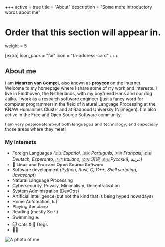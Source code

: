 +++
active = true
title = "About"
description = "Some more introductory words about me"


# Order that this section will appear in.
weight = 5

[extra]
icon_pack = "far"
icon = "fa-address-card"
+++

## About me

I am **Maarten van Gompel**, also known as **proycon** on the internet. Welcome to my homepage where I share some of my work and interests.
I live in Eindhoven, the Netherlands, with my boyfriend Hans and our dog Jaiko. I work as a research software
engineer (just a fancy word for computer programmer) in the field of Natural Language Processing at the KNAW Humanities
Cluster and at Radboud University (Nijmegen). I'm also active in the Free and Open Source Software community.

I am very passionate about both languages and technology, and especially those areas where they meet!

### My Interests

* Foreign Languages *(🇪🇸 Español, 🇧🇷 Português, 🇫🇷 Français, 🇩🇪  Deutsch, Esperanto, 🇮🇹 Italiano, 🇨🇳 汉语, 🇷🇺 Русский, عربية)*
* 🐧 Linux and Free and Open Source Software
* Software development *(Python, Rust, C, C++, Shell scripting, Javascript*)
* Natural Language Processing
* Cybersecurity, Privacy, Minimalism, Decentralisation
* System Administration (DevOps)
* Artificial Intelligence (but not the kind that is being hyped nowadays)
* Home Automation, IoT
* Playing the piano
* Reading (mostly SciFi)
* Swimming 🏊
* 🐱 Cats & 🐶 Dogs
* 🏳️‍🌈

![A photo of me](/img/portrait.jpg)
